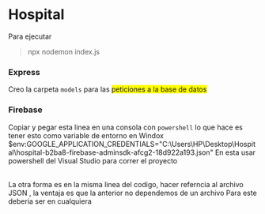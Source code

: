 # Hospital

Para ejecutar
> npx nodemon index.js

### Express

Creo la carpeta `models` para las <span style="background:yellow;">peticiones a la base de datos</span>

### Firebase
Copiar y pegar esta linea en una consola con `powershell` lo que hace es tener esto como variable de entorno en Windox <br>
$env:GOOGLE_APPLICATION_CREDENTIALS="C:\Users\HP\Desktop\Hospital\hospital-b2ba8-firebase-adminsdk-afcg2-18d922a193.json"
En esta usar powershell del Visual Studio para correr el proyecto

<br>
La otra forma es en la misma linea del codigo, hacer referncia al archivo JSON , la ventaja es que la anterior no dependemos de un archivo
Para este deberia ser en cualquiera